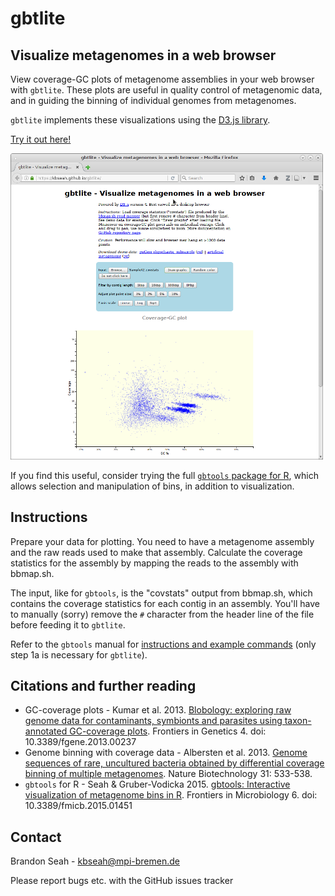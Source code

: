 # gbtlite

## Visualize metagenomes in a web browser

View coverage-GC plots of metagenome assemblies in your web browser with `gbtlite`. These plots are useful in quality control of metagenomic data, and in guiding the binning of individual genomes from metagenomes.

`gbtlite` implements these visualizations using the [D3.js library](http://d3js.org).

<a href="https://kbseah.github.io/gbtlite/">Try it out here!</a>

<img src="screenshot.png" width=500 />

If you find this useful, consider trying the full [`gbtools` package for R](https://github.com/kbseah/genome-bin-tools), which allows selection and manipulation of bins, in addition to visualization.

## Instructions

Prepare your data for plotting. You need to have a metagenome assembly and the raw reads used to make that assembly. Calculate the coverage statistics for the assembly by mapping the reads to the assembly with bbmap.sh.

The input, like for `gbtools`, is the "covstats" output from bbmap.sh, which contains the coverage statistics for each contig in an assembly. You'll have to manually (sorry) remove the `#` character from the header line of the file before feeding it to `gbtlite`.

Refer to the `gbtools` manual for [instructions and example commands](https://github.com/kbseah/genome-bin-tools/wiki/1.-Produce-and-annotate-metagenomic-assembly) (only step 1a is necessary for `gbtlite`).

## Citations and further reading

* GC-coverage plots - Kumar et al. 2013. [Blobology: exploring raw genome data for contaminants, symbionts and parasites using taxon-annotated GC-coverage plots](http://journal.frontiersin.org/article/10.3389/fgene.2013.00237/abstract). Frontiers in Genetics 4. doi: 10.3389/fgene.2013.00237
* Genome binning with coverage data - Albersten et al. 2013. [Genome sequences of rare, uncultured bacteria obtained by differential coverage binning of multiple metagenomes](http://www.nature.com/nbt/journal/v31/n6/abs/nbt.2579.html). Nature Biotechnology 31: 533-538.
* `gbtools` for R - Seah & Gruber-Vodicka 2015. [gbtools: Interactive visualization of metagenome bins in R](http://journal.frontiersin.org/article/10.3389/fmicb.2015.01451/full). Frontiers in Microbiology 6. doi: 10.3389/fmicb.2015.01451

## Contact

Brandon Seah - kbseah@mpi-bremen.de

Please report bugs etc. with the GitHub issues tracker
